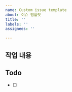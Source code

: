 ```yaml
---
name: Custom issue template
about: 이슈 템플릿
title: ''
labels: ''
assignees: ''

---
```


## 작업 내용
## Todo
- [ ]
